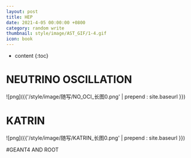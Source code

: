 ```yaml
---
layout: post
title: HEP
date: 2021-4-05 00:00:00 +0800
category: random write
thumbnail: style/image/AST_GIF/1-4.gif
icon: book
---
```


* content
{:toc}


# NEUTRINO OSCILLATION


![png]({{'/style/image/随写/NO_OCI_长图0.png' | prepend : site.baseurl }})


# KATRIN

![png]({{'/style/image/随写/KATRIN_长图0.png' | prepend : site.baseurl }})


#GEANT4 AND ROOT





